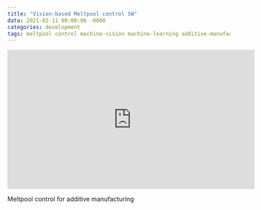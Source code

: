 ```yaml
---
title: "Vision-based Meltpool control SW"
data: 2021-02-11 00:00:00 -0000
categories: development 
tags: meltpool control machine-vision machine-learning additive-manufacturing
---
```


<iframe width="559" height="315" src="https://www.youtube.com/embed/kHJCm3TZ9vo" frameborder="0" allow="accelerometer; autoplay; encrypted-media; gyroscope; picture-in-picture" allowfullscreen></iframe>

Meltpool control for additive manufacturing
